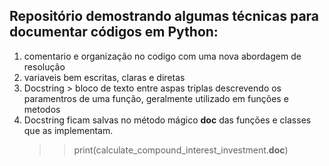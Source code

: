 ## Repositório demostrando algumas técnicas para documentar códigos em Python:

1. comentario e organização no codigo com uma nova abordagem de resolução
2. variaveis bem escritas, claras e diretas
3. Docstring > bloco de texto entre aspas triplas descrevendo os paramentros de uma função,
   geralmente utilizado em funções e metodos
4. Docstring ficam salvas no método mágico __doc__ das funções e classes que as implementam.
   >> print(calculate_compound_interest_investment.__doc__)
